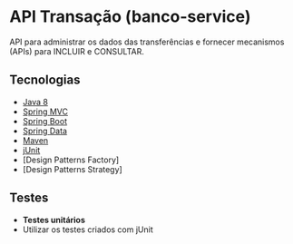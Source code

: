 # API Transação (banco-service)
API para administrar os dados das transferências e fornecer mecanismos (APIs) para INCLUIR e CONSULTAR.


## Tecnologias

- [Java 8](http://www.oracle.com/technetwork/pt/java/javase/documentation/index.html)
- [Spring MVC](https://spring.io/guides/gs/serving-web-content)
- [Spring Boot](https://projects.spring.io/spring-boot)
- [Spring Data](http://projects.spring.io/spring-data)
- [Maven](https://maven.apache.org)
- [jUnit](http://junit.org/junit4)
- [Design Patterns Factory]
- [Design Patterns Strategy]

## Testes

- **Testes unitários**
 - Utilizar os testes criados com jUnit
